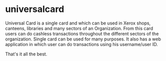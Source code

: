 # universalcard
Universal Card is a single card and which can be used in Xerox shops, canteens, libraries and many sectors of an Organization. From this card users can do cashless transactions throughout the different sectors of the organization. Single card can be used for many purposes. It also has a web application in which user can do transactions using his username/user ID.

That's it all the best.
